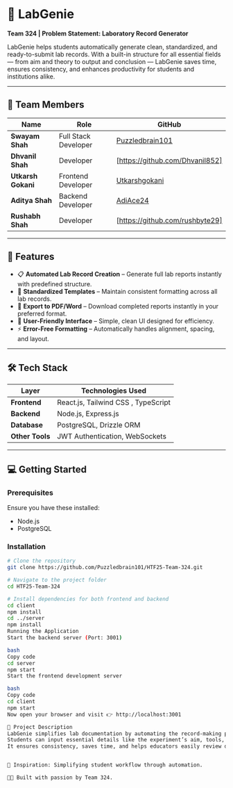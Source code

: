 # 🧪 LabGenie

**Team 324 | Problem Statement: Laboratory Record Generator**  

LabGenie helps students automatically generate clean, standardized, and ready-to-submit lab records. With a built-in structure for all essential fields — from aim and theory to output and conclusion — LabGenie saves time, ensures consistency, and enhances productivity for students and institutions alike.

---

## 👥 Team Members

| Name | Role | GitHub |
|------|------|--------|
| **Swayam Shah** | Full Stack Developer | [Puzzledbrain101](https://github.com/Puzzledbrain101) |
| **Dhvanil Shah** | Developer | [https://github.com/Dhvanil852]
| **Utkarsh Gokani** | Frontend Developer | [Utkarshgokani](https://github.com/Utkarshgokani) |
| **Aditya Shah** | Backend Developer | [AdiAce24](https://github.com/AdiAce24) |
| **Rushabh Shah** | Developer | [https://github.com/rushbyte29]

---

## 🚀 Features

- 📋 **Automated Lab Record Creation** – Generate full lab reports instantly with predefined structure.  
- 🧠 **Standardized Templates** – Maintain consistent formatting across all lab records.  
- 💾 **Export to PDF/Word** – Download completed reports instantly in your preferred format.  
- 🎨 **User-Friendly Interface** – Simple, clean UI designed for efficiency.  
- ⚡ **Error-Free Formatting** – Automatically handles alignment, spacing, and layout.

---

## 🛠️ Tech Stack

| Layer | Technologies Used |
|-------|-------------------|
| **Frontend** | React.js, Tailwind CSS , TypeScript |
| **Backend** | Node.js, Express.js |
| **Database** | PostgreSQL, Drizzle ORM |
| **Other Tools** | JWT Authentication, WebSockets |

---

## 💻 Getting Started

### Prerequisites

Ensure you have these installed:
- Node.js  
- PostgreSQL 

### Installation

```bash
# Clone the repository
git clone https://github.com/Puzzledbrain101/HTF25-Team-324.git

# Navigate to the project folder
cd HTF25-Team-324

# Install dependencies for both frontend and backend
cd client
npm install
cd ../server
npm install
Running the Application
Start the backend server (Port: 3001)

bash
Copy code
cd server
npm start
Start the frontend development server

bash
Copy code
cd client
npm start
Now open your browser and visit 👉 http://localhost:3001

📘 Project Description
LabGenie simplifies lab documentation by automating the record-making process.
Students can input essential details like the experiment’s aim, tools, code, and conclusion, and the app generates a formatted, exportable lab record.
It ensures consistency, saves time, and helps educators easily review digital lab reports.


💭 Inspiration: Simplifying student workflow through automation.

🧑‍💻 Built with passion by Team 324.
